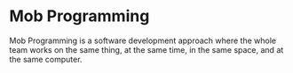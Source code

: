 # Mob Programming


Mob Programming is a software development approach where the whole team
works on the same thing, at the same time, in the same space, and at the
same computer.

